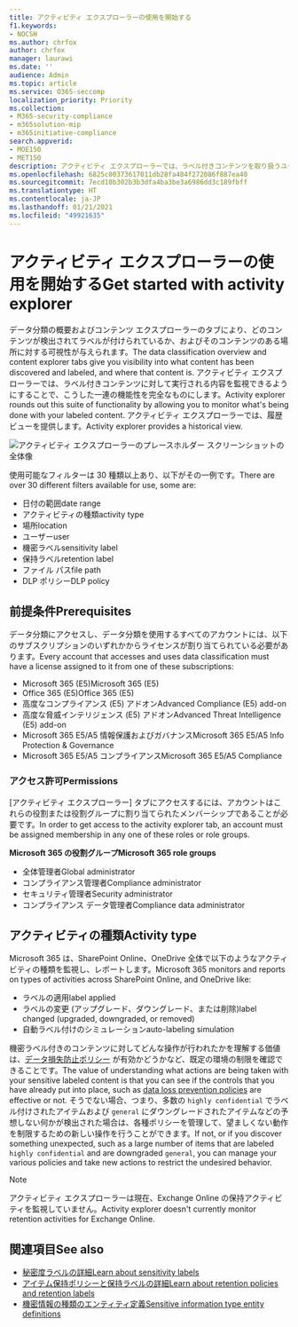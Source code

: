 ```yaml
---
title: アクティビティ エクスプローラーの使用を開始する
f1.keywords:
- NOCSH
ms.author: chrfox
author: chrfox
manager: laurawi
ms.date: ''
audience: Admin
ms.topic: article
ms.service: O365-seccomp
localization_priority: Priority
ms.collection:
- M365-security-compliance
- m365solution-mip
- m365initiative-compliance
search.appverid:
- MOE150
- MET150
description: アクティビティ エクスプローラーでは、ラベル付きコンテンツを取り扱うユーザーの操作の確認およびフィルター処理を行い、データ分類機能の機能性を完全なものにします。
ms.openlocfilehash: 6825c00373617011db28fa484f272086f887ea40
ms.sourcegitcommit: 7ecd10b302b3b3dfa4ba3be3a6986dd3c189fbff
ms.translationtype: HT
ms.contentlocale: ja-JP
ms.lasthandoff: 01/21/2021
ms.locfileid: "49921635"
---
```

# <a name="get-started-with-activity-explorer"></a><span data-ttu-id="77847-103">アクティビティ エクスプローラーの使用を開始する</span><span class="sxs-lookup"><span data-stu-id="77847-103">Get started with activity explorer</span></span>

<span data-ttu-id="77847-104">データ分類の概要およびコンテンツ エクスプローラーのタブにより、どのコンテンツが検出されてラベルが付けられているか、およびそのコンテンツのある場所に対する可視性が与えられます。</span><span class="sxs-lookup"><span data-stu-id="77847-104">The data classification overview and content explorer tabs give you visibility into what content has been discovered and labeled, and where that content is.</span></span> <span data-ttu-id="77847-105">アクティビティ エクスプローラーでは、ラベル付きコンテンツに対して実行される内容を監視できるようにすることで、こうした一連の機能性を完全なものにします。</span><span class="sxs-lookup"><span data-stu-id="77847-105">Activity explorer rounds out this suite of functionality by allowing you to monitor what's being done with your labeled content.</span></span> <span data-ttu-id="77847-106">アクティビティ エクスプローラーでは、履歴ビューを提供します。</span><span class="sxs-lookup"><span data-stu-id="77847-106">Activity explorer provides a historical view.</span></span>

![アクティビティ エクスプローラーのプレースホルダー スクリーンショットの全体像](../media/data-classification-activity-explorer-1.png)

<span data-ttu-id="77847-108">使用可能なフィルターは 30 種類以上あり、以下がその一例です。</span><span class="sxs-lookup"><span data-stu-id="77847-108">There are over 30 different filters available for use, some are:</span></span>

- <span data-ttu-id="77847-109">日付の範囲</span><span class="sxs-lookup"><span data-stu-id="77847-109">date range</span></span>
- <span data-ttu-id="77847-110">アクティビティの種類</span><span class="sxs-lookup"><span data-stu-id="77847-110">activity type</span></span>
- <span data-ttu-id="77847-111">場所</span><span class="sxs-lookup"><span data-stu-id="77847-111">location</span></span>
- <span data-ttu-id="77847-112">ユーザー</span><span class="sxs-lookup"><span data-stu-id="77847-112">user</span></span>
- <span data-ttu-id="77847-113">機密ラベル</span><span class="sxs-lookup"><span data-stu-id="77847-113">sensitivity label</span></span>
- <span data-ttu-id="77847-114">保持ラベル</span><span class="sxs-lookup"><span data-stu-id="77847-114">retention label</span></span>
- <span data-ttu-id="77847-115">ファイル パス</span><span class="sxs-lookup"><span data-stu-id="77847-115">file path</span></span>
- <span data-ttu-id="77847-116">DLP ポリシー</span><span class="sxs-lookup"><span data-stu-id="77847-116">DLP policy</span></span>


## <a name="prerequisites"></a><span data-ttu-id="77847-117">前提条件</span><span class="sxs-lookup"><span data-stu-id="77847-117">Prerequisites</span></span>

<span data-ttu-id="77847-118">データ分類にアクセスし、データ分類を使用するすべてのアカウントには、以下のサブスクリプションのいずれかからライセンスが割り当てられている必要があります。</span><span class="sxs-lookup"><span data-stu-id="77847-118">Every account that accesses and uses data classification must have a license assigned to it from one of these subscriptions:</span></span>

- <span data-ttu-id="77847-119">Microsoft 365 (E5)</span><span class="sxs-lookup"><span data-stu-id="77847-119">Microsoft 365 (E5)</span></span>
- <span data-ttu-id="77847-120">Office 365 (E5)</span><span class="sxs-lookup"><span data-stu-id="77847-120">Office 365 (E5)</span></span>
- <span data-ttu-id="77847-121">高度なコンプライアンス (E5) アドオン</span><span class="sxs-lookup"><span data-stu-id="77847-121">Advanced Compliance (E5) add-on</span></span>
- <span data-ttu-id="77847-122">高度な脅威インテリジェンス (E5) アドオン</span><span class="sxs-lookup"><span data-stu-id="77847-122">Advanced Threat Intelligence (E5) add-on</span></span>
- <span data-ttu-id="77847-123">Microsoft 365 E5/A5 情報保護およびガバナンス</span><span class="sxs-lookup"><span data-stu-id="77847-123">Microsoft 365 E5/A5 Info Protection & Governance</span></span>
- <span data-ttu-id="77847-124">Microsoft 365 E5/A5 コンプライアンス</span><span class="sxs-lookup"><span data-stu-id="77847-124">Microsoft 365 E5/A5 Compliance</span></span>

### <a name="permissions"></a><span data-ttu-id="77847-125">アクセス許可</span><span class="sxs-lookup"><span data-stu-id="77847-125">Permissions</span></span>

 <span data-ttu-id="77847-126">[アクティビティ エクスプローラー] タブにアクセスするには、アカウントはこれらの役割または役割グループに割り当てられたメンバーシップであることが必要です。</span><span class="sxs-lookup"><span data-stu-id="77847-126">In order to get access to the activity explorer tab, an account must be assigned membership in any one of these roles or role groups.</span></span>

<span data-ttu-id="77847-127">**Microsoft 365 の役割グループ**</span><span class="sxs-lookup"><span data-stu-id="77847-127">**Microsoft 365 role groups**</span></span>

- <span data-ttu-id="77847-128">全体管理者</span><span class="sxs-lookup"><span data-stu-id="77847-128">Global administrator</span></span>
- <span data-ttu-id="77847-129">コンプライアンス管理者</span><span class="sxs-lookup"><span data-stu-id="77847-129">Compliance administrator</span></span>
- <span data-ttu-id="77847-130">セキュリティ管理者</span><span class="sxs-lookup"><span data-stu-id="77847-130">Security administrator</span></span>
- <span data-ttu-id="77847-131">コンプライアンス データ管理者</span><span class="sxs-lookup"><span data-stu-id="77847-131">Compliance data administrator</span></span>

## <a name="activity-type"></a><span data-ttu-id="77847-132">アクティビティの種類</span><span class="sxs-lookup"><span data-stu-id="77847-132">Activity type</span></span>

<span data-ttu-id="77847-133">Microsoft 365 は、SharePoint Online、OneDrive 全体で以下のようなアクティビティの種類を監視し、レポートします。</span><span class="sxs-lookup"><span data-stu-id="77847-133">Microsoft 365 monitors and reports on types of activities across SharePoint Online, and OneDrive like:</span></span>

- <span data-ttu-id="77847-134">ラベルの適用</span><span class="sxs-lookup"><span data-stu-id="77847-134">label applied</span></span>
- <span data-ttu-id="77847-135">ラベルの変更 (アップグレード、ダウングレード、または削除)</span><span class="sxs-lookup"><span data-stu-id="77847-135">label changed (upgraded, downgraded, or removed)</span></span>
- <span data-ttu-id="77847-136">自動ラベル付けのシミュレーション</span><span class="sxs-lookup"><span data-stu-id="77847-136">auto-labeling simulation</span></span>

<span data-ttu-id="77847-137">機密ラベル付きのコンテンツに対してどんな操作が行われたかを理解する価値は、[データ損失防止ポリシー](data-loss-prevention-policies.md) が有効かどうかなど、既定の環境の制限を確認できることです。</span><span class="sxs-lookup"><span data-stu-id="77847-137">The value of understanding what actions are being taken with your sensitive labeled content is that you can see if the controls that you have already put into place, such as [data loss prevention policies](data-loss-prevention-policies.md) are effective or not.</span></span> <span data-ttu-id="77847-138">そうでない場合、つまり、多数の `highly confidential` でラベル付けされたアイテムおよび `general` にダウングレードされたアイテムなどの予想しない何かが検出された場合は、各種ポリシーを管理して、望ましくない動作を制限するための新しい操作を行うことができます。</span><span class="sxs-lookup"><span data-stu-id="77847-138">If not, or if you discover something unexpected, such as a large number of items that are labeled `highly confidential` and are downgraded `general`, you can manage your various policies and take new actions to restrict the undesired behavior.</span></span>

> [!NOTE]
> <span data-ttu-id="77847-139">アクティビティ エクスプローラーは現在、Exchange Online の保持アクティビティを監視していません。</span><span class="sxs-lookup"><span data-stu-id="77847-139">Activity explorer doesn't currently monitor retention activities for Exchange Online.</span></span>

## <a name="see-also"></a><span data-ttu-id="77847-140">関連項目</span><span class="sxs-lookup"><span data-stu-id="77847-140">See also</span></span>
- [<span data-ttu-id="77847-141">秘密度ラベルの詳細</span><span class="sxs-lookup"><span data-stu-id="77847-141">Learn about sensitivity labels</span></span>](sensitivity-labels.md)
- [<span data-ttu-id="77847-142">アイテム保持ポリシーと保持ラベルの詳細</span><span class="sxs-lookup"><span data-stu-id="77847-142">Learn about retention policies and retention labels</span></span>](retention.md)
- [<span data-ttu-id="77847-143">機密情報の種類のエンティティ定義</span><span class="sxs-lookup"><span data-stu-id="77847-143">Sensitive information type entity definitions</span></span>](sensitive-information-type-entity-definitions.md)

